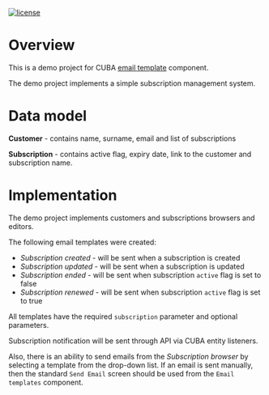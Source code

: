 [![license](https://img.shields.io/badge/license-Apache%20License%202.0-blue.svg?style=flat)](http://www.apache.org/licenses/LICENSE-2.0)

# Overview
This is a demo project for CUBA [email template](https://github.com/cuba-platform/emailtemplate-addon) component.

The demo project implements a simple subscription management system.

# Data model
**Customer** - contains name, surname, email and list of subscriptions

**Subscription** - contains active flag, expiry date, link to the customer and subscription name.

# Implementation
The demo project implements customers and subscriptions browsers and editors.

The following email templates were created:

- *Subscription created* - will be sent when a subscription is created
- *Subscription updated* - will be sent when a subscription is updated
- *Subscription ended* - will be sent when subscription `active` flag is set to false
- *Subscription renewed* - will be sent when subscription `active` flag is set to true

All templates have the required `subscription` parameter and optional parameters.

Subscription notification will be sent through API via CUBA entity listeners.

Also, there is an ability to send emails from the *Subscription browser* by selecting a template from the drop-down list. If an email is sent manually, then the standard `Send Email` screen should be used from the `Email templates` component.
